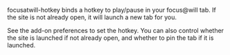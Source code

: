 
focusatwill-hotkey binds a hotkey to play/pause in your focus@will tab.  If
the site is not already open, it will launch a new tab for you.

See the add-on preferences to set the hotkey.  You can also control whether
the site is launched if not already open, and whether to pin the tab if it
is launched.

